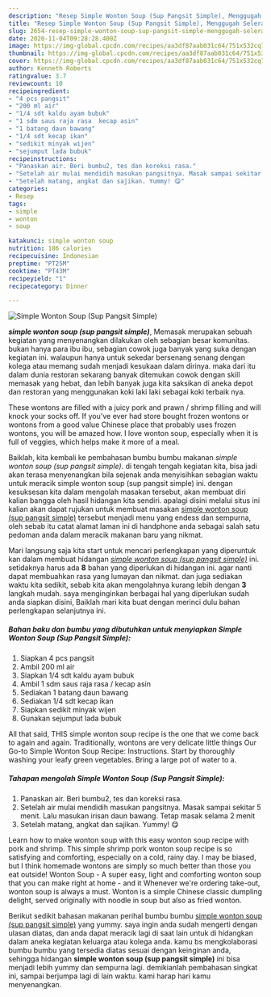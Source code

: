 ```yaml
---
description: "Resep Simple Wonton Soup (Sup Pangsit Simple), Menggugah Selera"
title: "Resep Simple Wonton Soup (Sup Pangsit Simple), Menggugah Selera"
slug: 2654-resep-simple-wonton-soup-sup-pangsit-simple-menggugah-selera
date: 2020-11-04T09:28:28.400Z
image: https://img-global.cpcdn.com/recipes/aa3df87aab031c64/751x532cq70/simple-wonton-soup-sup-pangsit-simple-foto-resep-utama.jpg
thumbnail: https://img-global.cpcdn.com/recipes/aa3df87aab031c64/751x532cq70/simple-wonton-soup-sup-pangsit-simple-foto-resep-utama.jpg
cover: https://img-global.cpcdn.com/recipes/aa3df87aab031c64/751x532cq70/simple-wonton-soup-sup-pangsit-simple-foto-resep-utama.jpg
author: Kenneth Roberts
ratingvalue: 3.7
reviewcount: 10
recipeingredient:
- "4 pcs pangsit"
- "200 ml air"
- "1/4 sdt kaldu ayam bubuk"
- "1 sdm saus raja rasa  kecap asin"
- "1 batang daun bawang"
- "1/4 sdt kecap ikan"
- "sedikit minyak wijen"
- "sejumput lada bubuk"
recipeinstructions:
- "Panaskan air. Beri bumbu2, tes dan koreksi rasa."
- "Setelah air mulai mendidih masukan pangsitnya. Masak sampai sekitar 5 menit. Lalu masukan irisan daun bawang. Tetap masak selama 2 menit"
- "Setelah matang, angkat dan sajikan. Yummy! 😋"
categories:
- Resep
tags:
- simple
- wonton
- soup

katakunci: simple wonton soup 
nutrition: 186 calories
recipecuisine: Indonesian
preptime: "PT25M"
cooktime: "PT43M"
recipeyield: "1"
recipecategory: Dinner

---
```



![Simple Wonton Soup (Sup Pangsit Simple)](https://img-global.cpcdn.com/recipes/aa3df87aab031c64/751x532cq70/simple-wonton-soup-sup-pangsit-simple-foto-resep-utama.jpg)

<b><i>simple wonton soup (sup pangsit simple)</i></b>, Memasak merupakan sebuah kegiatan yang menyenangkan dilakukan oleh sebagian besar komunitas. bukan hanya para ibu ibu, sebagian cowok juga banyak yang suka dengan kegiatan ini. walaupun hanya untuk sekedar bersenang senang dengan kolega atau memang sudah menjadi kesukaan dalam dirinya. maka dari itu dalam dunia restoran sekarang banyak ditemukan cowok dengan skill memasak yang hebat, dan lebih banyak juga kita saksikan di aneka depot dan restoran yang menggunakan koki laki laki sebagai koki terbaik nya.

These wontons are filled with a juicy pork and prawn / shrimp filling and will knock your socks off. If you&#39;ve ever had store bought frozen wontons or wontons from a good value Chinese place that probably uses frozen wontons, you will be amazed how. I love wonton soup, especially when it is full of veggies, which helps make it more of a meal.

Baiklah, kita kembali ke pembahasan bumbu bumbu makanan <i>simple wonton soup (sup pangsit simple)</i>. di tengah tengah kegiatan kita, bisa jadi akan terasa menyenangkan bila sejenak anda menyisihkan sebagian waktu untuk meracik simple wonton soup (sup pangsit simple) ini. dengan kesuksesan kita dalam mengolah masakan tersebut, akan membuat diri kalian bangga oleh hasil hidangan kita sendiri. apalagi disini melalui situs ini kalian akan dapat rujukan untuk membuat masakan <u>simple wonton soup (sup pangsit simple)</u> tersebut menjadi menu yang endess dan sempurna, oleh sebab itu catat alamat laman ini di handphone anda sebagai salah satu pedoman anda dalam meracik makanan baru yang nikmat.


Mari langsung saja kita start untuk mencari perlengkapan yang diperuntuk kan dalam membuat hidangan <u><i>simple wonton soup (sup pangsit simple)</i></u> ini. setidaknya harus ada <b>8</b> bahan yang diperlukan di hidangan ini. agar nanti dapat membuahkan rasa yang lumayan dan nikmat. dan juga sediakan waktu kita sedikit, sebab kita akan mengolahnya kurang lebih dengan <b>3</b> langkah mudah. saya menginginkan berbagai hal yang diperlukan sudah anda siapkan disini, Baiklah mari kita buat dengan merinci dulu bahan perlengkapan selanjutnya ini.

<!--inarticleads1-->

##### Bahan baku dan bumbu yang dibutuhkan untuk menyiapkan Simple Wonton Soup (Sup Pangsit Simple):

1. Siapkan 4 pcs pangsit
1. Ambil 200 ml air
1. Siapkan 1/4 sdt kaldu ayam bubuk
1. Ambil 1 sdm saus raja rasa / kecap asin
1. Sediakan 1 batang daun bawang
1. Sediakan 1/4 sdt kecap ikan
1. Siapkan sedikit minyak wijen
1. Gunakan sejumput lada bubuk


All that said, THIS simple wonton soup recipe is the one that we come back to again and again. Traditionally, wontons are very delicate little things Our Go-to Simple Wonton Soup Recipe: Instructions. Start by thoroughly washing your leafy green vegetables. Bring a large pot of water to a. 

<!--inarticleads2-->

##### Tahapan mengolah Simple Wonton Soup (Sup Pangsit Simple):

1. Panaskan air. Beri bumbu2, tes dan koreksi rasa.
1. Setelah air mulai mendidih masukan pangsitnya. Masak sampai sekitar 5 menit. Lalu masukan irisan daun bawang. Tetap masak selama 2 menit
1. Setelah matang, angkat dan sajikan. Yummy! 😋


Learn how to make wonton soup with this easy wonton soup recipe with pork and shrimp. This simple shrimp pork wonton soup recipe is so satisfying and comforting, especially on a cold, rainy day. I may be biased, but I think homemade wontons are simply so much better than those you eat outside! Wonton Soup - A super easy, light and comforting wonton soup that you can make right at home - and it Whenever we&#39;re ordering take-out, wonton soup is always a must. Wonton is a simple Chinese classic dumpling delight, served originally with noodle in soup but also as fried wonton. 

Berikut sedikit bahasan makanan perihal bumbu bumbu <u>simple wonton soup (sup pangsit simple)</u> yang yummy. saya ingin anda sudah mengerti dengan ulasan diatas, dan anda dapat meracik lagi di saat lain untuk di hidangkan dalam aneka kegiatan keluarga atau kolega anda. kamu bs mengkolaborasi bumbu bumbu yang tersedia diatas sesuai dengan keinginan anda, sehingga hidangan <b>simple wonton soup (sup pangsit simple)</b> ini bisa menjadi lebih yummy dan sempurna lagi. demikianlah pembahasan singkat ini, sampai berjumpa lagi di lain waktu. kami harap hari kamu menyenangkan.
